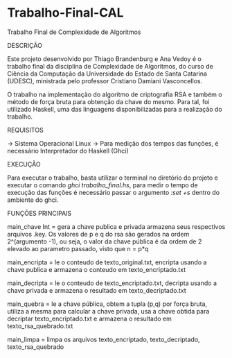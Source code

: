 # Trabalho-Final-CAL
 Trabalho Final de Complexidade de Algoritmos

DESCRIÇÃO

Este projeto desenvolvido por Thiago Brandenburg e Ana Vedoy é o trabalho final da disciplina de Complexidade de Algoritmos, do curso de Ciência da Computação da Universidade do Estado de Santa Catarina (UDESC), ministrada pelo professor Cristiano Damiani Vasconcellos.

O trabalho na implementação do algoritmo de criptografia RSA e também o método de força bruta para obtenção da chave do mesmo. Para tal, foi utilizado Haskell, uma das linguagens disponibilizadas para a realização do trabalho.

REQUISITOS

-> Sistema Operacional Linux
-> Para medição dos tempos das funções, é necessário Interpretador do Haskell (Ghci)

EXECUÇÃO

Para executar o trabalho, basta utilizar o terminal no diretório do projeto e executar o comando *ghci trabalho_final.hs*, para medir o tempo de execução das funções é necessário passar o argumento *:set +s* dentro do ambiente do ghci.

FUNÇÕES PRINCIPAIS

main_chave Int = gera a chave publica e privada armazena seus respectivos arquivos .key. Os valores de p e q do rsa são gerados na ordem 2^(argumento -1), ou seja, o valor da chave pública é da ordem de 2 elevado ao parametro passado, visto que n = p*q

main_encripta = le o conteudo de texto_original.txt, encripta usando a chave publica e armazena o conteudo em texto_encriptado.txt

main_decripta = le o conteudo de texto_encriptado.txt, decripta usando a chave privada e armazena o resultado em texto_decriptado.txt

main_quebra = le a chave pública, obtem a tupla (p,q) por força bruta, utiliza a mesma para calcular a chave privada, usa a chave obtida para decriptar texto_encriptado.txt e armazena o resultado em texto_rsa_quebrado.txt

main_limpa = limpa os arquivos texto_encriptado, texto_decriptado, texto_rsa_quebrado
